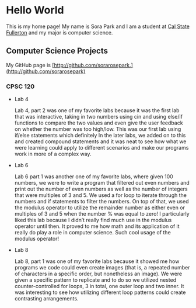 # Hello World

This is my home page! My name is Sora Park and I am a student at [Cal State Fullerton](http://www.fullerton.edu/) and my major is computer science.

## Computer Science Projects

My GitHub page is [http://github.com/sorarosepark.](http://github.com/sorarosepark)

### CPSC 120

* Lab 4

    Lab 4, part 2 was one of my favorite labs because it was the first lab that was interactive, taking in two numbers using cin and using else/if functions to compare the two values and even give the user feedback on whether the number was too high/low. This was our first lab using if/else statements which definitely In the later labs, we added on to this and created compound statements and it was neat to see how what we were learning could apply to different scenarios and make our programs work in more of a complex way. 


* Lab 6

    Lab 6 part 1 was another one of my favorite labs, where given 100 numbers, we were to write a program that filtered out even numbers and print out the number of even numbers as well as the number of integers that were multiples of 3 and 5. We used a for loop to iterate through the numbers and if statements to filter the numbers. On top of that, we used the modulus operator to utilize the remainder number as either even or multiples of 3 and 5 when the number % was equal to zero! I particularly liked this lab because I didn’t really find much use in the modulus operator until then. It proved to me how math and its application of it really do play a role in computer science. Such cool usage of the modulus operator! 


* Lab 8

    Lab 8, part 1 was one of my favorite labs because it showed me how programs we code could even create images (that is, a repeated number of characters in a specific order, but nonetheless an image). We were given a specific pattern to replicate and to do so we utilized nested counter-controlled for loops, 3 in total, one outer loop and two inner. It was interesting to see how utilizing different loop patterns could create contrasting arrangements.
